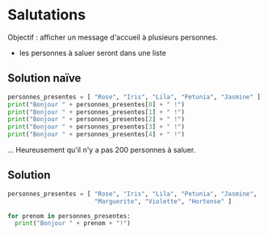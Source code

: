 # Salutations

Objectif : afficher un message d'accueil à plusieurs personnes.

  * les personnes à saluer seront dans une liste


## Solution naïve

```python
personnes_presentes = [ "Rose", "Iris", "Lila", "Petunia", "Jasmine" ]
print("Bonjour " + personnes_presentes[0] + " !")
print("Bonjour " + personnes_presentes[1] + " !")
print("Bonjour " + personnes_presentes[2] + " !")
print("Bonjour " + personnes_presentes[3] + " !")
print("Bonjour " + personnes_presentes[4] + " !")
```

... Heureusement qu'il n'y a pas 200 personnes à saluer.

## Solution

```python
personnes_presentes = [ "Rose", "Iris", "Lila", "Petunia", "Jasmine",
                        "Marguerite", "Violette", "Hortense" ]

for prenom in personnes_presentes:
  print("Bonjour " + prenom + "!")
```
